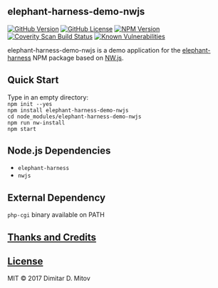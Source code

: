 elephant-harness-demo-nwjs
--------------------------------------------------------------------------------

[![GitHub Version](https://img.shields.io/github/release/ddmitov/elephant-harness-demo-nwjs.svg)](https://github.com/ddmitov/elephant-harness-demo-nwjs/releases)
[![GitHub License](https://img.shields.io/badge/License-MIT-yellow.svg)](./LICENSE.md)
[![NPM Version](https://img.shields.io/npm/v/elephant-harness-demo-nwjs.svg)](https://www.npmjs.com/package/elephant-harness-demo-nwjs)
[![Coverity Scan Build Status](https://scan.coverity.com/projects/00000/badge.svg)](https://scan.coverity.com/projects/ddmitov-elephant-harness-demo-nwjs)
[![Known Vulnerabilities](https://snyk.io/test/github/ddmitov/elephant-harness-demo-nwjs/badge.svg)](https://snyk.io/test/github/ddmitov/elephant-harness-demo-nwjs)  

elephant-harness-demo-nwjs is a demo application for the [elephant-harness](https://www.npmjs.com/package/elephant-harness) NPM package based on [NW.js](http://nwjs.io/).

## Quick Start
Type in an empty directory:  
``npm init --yes``  
``npm install elephant-harness-demo-nwjs``  
``cd node_modules/elephant-harness-demo-nwjs``  
``npm run nw-install``  
``npm start``

## Node.js Dependencies
* ``elephant-harness``
* ``nwjs``

## External Dependency
``php-cgi`` binary available on PATH

## [Thanks and Credits](./CREDITS.md)

## [License](./LICENSE.md)
MIT © 2017 Dimitar D. Mitov  
